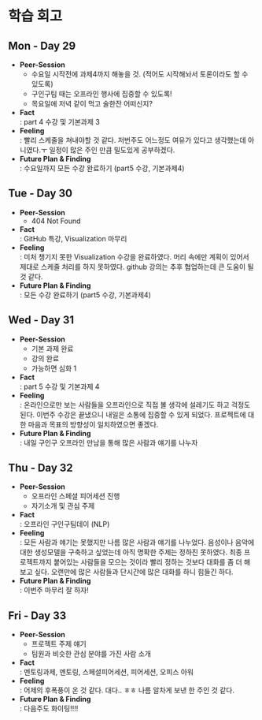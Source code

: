 # 학습 회고

## Mon - Day 29
- **Peer-Session**
    - 수요일 시작전에 과제4까지 해놓을 것. (적어도 시작해놔서 토론이라도 할 수 있도록)
    - 구인구팀 때는 오프라인 행사에 집중할 수 있도록!
    - 목요일에 저녁 같이 먹고 술한잔 어떠신지?
- **Fact**  
: part 4 수강 및 기본과제 3
- **Feeling**  
: 빨리 스케줄을 쳐내야할 것 같다. 저번주도 어느정도 여유가 있다고 생각했는데 아니였다.ㅜ 일정이 많은 주인 만큼 밀도있게 공부하겠다.
- **Future Plan & Finding**  
: 수요일까지 모든 수강 완료하기 (part5 수강, 기본과제4)


## Tue - Day 30
- **Peer-Session**  
    - 404 Not Found
- **Fact**  
: GitHub 특강, Visualization 마무리
- **Feeling**  
: 미처 챙기지 못한 Visualization 수강을 완료하였다. 머리 속에만 계획이 있어서 제대로 스케줄 처리를 하지 못하였다. github 강의는 추후 협업하는데 큰 도움이 될 것 같다.
- **Future Plan & Finding**  
: 모든 수강 완료하기 (part5 수강, 기본과제4)


## Wed - Day 31
- **Peer-Session**
    - 기본 과제 완료
    - 강의 완료
    - 가능하면 심화 1
- **Fact**  
: part 5 수강 및 기본과제 4
- **Feeling**  
: 온라인으로만 보는 사람들을 오프라인으로 직접 볼 생각에 설레기도 하고 걱정도 된다. 이번주 수강은 끝냈으니 내일은 소통에 집중할 수 있게 되었다. 프로젝트에 대한 마음과 목표의 방향성이 일치하였으면 좋겠다.
- **Future Plan & Finding**  
: 내일 구인구 오프라인 만남을 통해 많은 사람과 얘기를 나누자


## Thu - Day 32
- **Peer-Session**
    - 오프라인 스페셜 피어세션 진행
    - 자기소개 및 관심 주제
- **Fact**  
: 오프라인 구인구팀데이 (NLP)
- **Feeling**  
: 모든 사람과 얘기는 못했지만 나름 많은 사람과 얘기를 나누었다. 음성이나 음악에 대한 생성모델을 구축하고 싶었는데 아직 명확한 주제는 정하진 못하였다. 최종 프로젝트까지 붙어있는 사람들을 모으는 것이라 빨리 정하는 것보다 대화를 좀 더 해보고 싶다. 오랜만에 많은 사람들과 단시간에 많은 대화를 하니 힘들긴 하다.
- **Future Plan & Finding**  
: 이번주 마무리 잘 하자!


## Fri - Day 33
- **Peer-Session**
    - 프로젝트 주제 얘기
    - 팀원과 비슷한 관심 분야를 가진 사람 소개
- **Fact**  
: 멘토링과제, 멘토링, 스페셜피어세션, 피어세션, 오피스 아워
- **Feeling**  
: 어제의 후폭풍이 온 것 같다. 대다.. ㅎㅎ 나름 알차게 보낸 한 주인 것 같다.
- **Future Plan & Finding**  
: 다음주도 화이팅!!!!



